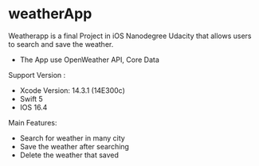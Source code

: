 #  weatherApp
Weatherapp is a final Project in iOS Nanodegree Udacity that allows users to search and save the weather.
- The App use OpenWeather API, Core Data

Support Version :
- Xcode Version: 14.3.1 (14E300c)
- Swift 5 
- IOS 16.4


Main Features:
- Search for weather in many city
-  Save the weather after searching
- Delete the weather that saved
